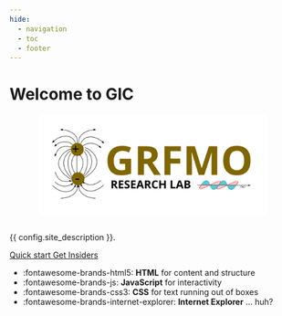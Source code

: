 ```yaml
---
hide:
  - navigation
  - toc
  - footer
---
```




<div class="mdx-hero__content">
  <h1>Welcome to GIC</h1>
  <div align="center" style="margin-bottom: 2em;">
    <img alt="Logo" src="assets/grfmo-logo.svg" width="400px"/>
  </div>
  <p>{{ config.site_description }}.</p>
  <a
    href="{{ page.next_page.url | url }}"
    title="{{ page.next_page.title | e }}"
    class="md-button md-button--primary"
  >
    Quick start
  </a>
  <a
    href="{{ 'insiders/' | url }}"
    title="Material for MkDocs Insiders"
    class="md-button"
  >
    Get Insiders
  </a>
</div>

<div class="grid cards" markdown>

- :fontawesome-brands-html5: __HTML__ for content and structure
- :fontawesome-brands-js: __JavaScript__ for interactivity
- :fontawesome-brands-css3: __CSS__ for text running out of boxes
- :fontawesome-brands-internet-explorer: __Internet Explorer__ ... huh?

</div>

